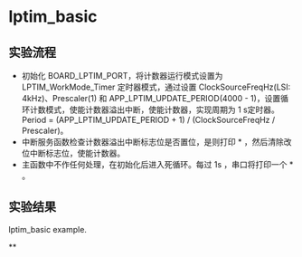 # lptim_basic

## 实验流程

- 初始化 BOARD_LPTIM_PORT，将计数器运行模式设置为 LPTIM_WorkMode_Timer 定时器模式，通过设置 ClockSourceFreqHz(LSI: 4kHz)、Prescaler(1) 和 APP_LPTIM_UPDATE_PERIOD(4000 - 1)，设置循环计数模式，使能计数器溢出中断，使能计数器，实现周期为 1 s定时器。Period = (APP_LPTIM_UPDATE_PERIOD + 1) / (ClockSourceFreqHz / Prescaler)。
- 中断服务函数检查计数器溢出中断标志位是否置位，是则打印 * ，然后清除改位中断标志位，使能计数器。
- 主函数中不作任何处理，在初始化后进入死循环。每过 1s ，串口将打印一个 * 。

## 实验结果

lptim_basic example.

**
